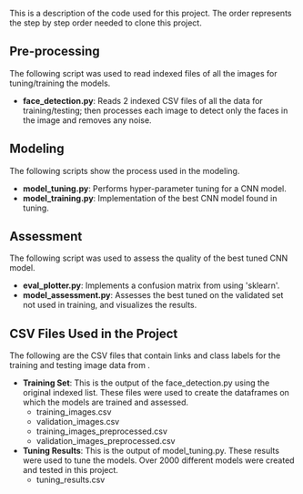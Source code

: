 This is a description of the code used for this project.  The order represents the step by step order needed to clone this project.

## Pre-processing
The following script was used to read indexed files of all the images for tuning/training the models. 
* <b>face_detection.py</b>:  Reads 2 indexed CSV files of all the data for training/testing; then processes each image to detect only the faces in the image and removes any noise.

## Modeling
The following scripts show the process used in the modeling.
  * <b>model_tuning.py</b>:  Performs hyper-parameter tuning for a CNN model.
  * <b>model_training.py</b>:  Implementation of the best CNN model found in tuning.
  
## Assessment
The following script was used to assess the quality of the best tuned CNN model.
* <b>eval_plotter.py</b>:  Implements a confusion matrix from using 'sklearn'.
* <b>model_assessment.py</b>:  Assesses the best tuned on the validated set not used in training, and visualizes the results.

## CSV Files Used in the Project
The following are the CSV files that contain links and class labels for the training and testing image data from .  
* <b>Training Set</b>:  This is the output of the face_detection.py using the original indexed list.  These files were used to create the dataframes on which the models are trained and assessed.
  * training_images.csv
  * validation_images.csv
  * training_images_preprocessed.csv
  * validation_images_preprocessed.csv
* <b>Tuning Results</b>:  This is the output of model_tuning.py.  These results were used to tune the models. Over 2000 different models were created and tested in this project.
  * tuning_results.csv
